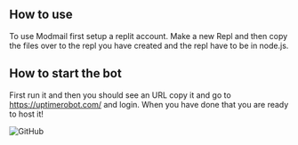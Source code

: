 How to use
---------------
To use Modmail first setup a replit account. Make a new Repl and then copy the files over to the repl you have created and the repl have to be in node.js.

How to start the bot
----------------
First run it and then you should see an URL copy it and go to https://uptimerobot.com/ and login. When you have done that you are ready to host it!

![GitHub](https://img.shields.io/github/license/griphcode/Discord-ModMail-Bot-?color=green&logo=Github)
